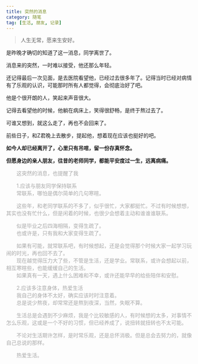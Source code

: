 ```yaml
---
title: 突然的消息
category: 随笔
tag: [生活, 朋友, 记录]
---
```


>人生无常，愿来生安好。

是昨晚才确切的知道了这一消息，同学离世了。

消息来的突然，一时难以接受，他还那么年轻。

还记得最后一次见面，是去医院看望他，已经过去很多年了。记得当时已经对病情有了乐观的认识，可能那时所有人都觉得，会彻底治好了吧。

他是个很开朗的人，笑起来声音很大。

记得去看望他的时候，他躺在病床上，笑得很舒畅，是终于熬过去了。

可谁又想到，就这么走了，再也不会回来了。

前些日子，和Z君晚上去散步，提起他，想着现在应该也挺好的吧。

**如今人却已经离开了，心里只有吊唁，留一份存真怀念。**

**但愿身边的亲人朋友，往昔的老师同学，都能平安度过一生，远离病痛。**

<font color=" #A8A8A8">
&emsp;&emsp;这突然的消息，也提醒了我<br>

&emsp;&emsp;1.应该与朋友同学保持联系<br>
&emsp;&emsp;常联系，哪怕是偶尔简单的几句寒暄。<br>

&emsp;&emsp;这些年，和老同学联系的不多了，似乎很忙，大家都挺忙。不过有时候想想，其实也没有忙什么，但是闲着的时候，也很少会想着主动和谁谁谁联系。<br>

&emsp;&emsp;似是毕业之后四海相隔，变得生疏了。<br>
&emsp;&emsp;也或许是，只有我和大家变得生疏了。<br>

&emsp;&emsp;如果有可能，就常联系吧，有时候想起，还是会觉得那个时候大家一起学习玩闹的时光，再也回不去了。<br>
&emsp;&emsp;现在越觉得压力大了些，不管是生活，还是学业。常联系，或许会想起以前，相互寒暄些，也能缓缓自己的生活。<br>
&emsp;&emsp;如果真有一天，遇上什么困难和不幸，或许还能早早的给些陪伴和安慰。<br>

&emsp;&emsp;2.应该多注意身体，热爱生活<br>
&emsp;&emsp;我自己的身体不太好，确实应该时时注意着。<br>
&emsp;&emsp;总是说少熬夜，却常常还是熬到夜深，当然，失眠不算。<br>

&emsp;&emsp;生活总是会遇到不少麻烦，我是个比较敏感的人，有时候想的太多，对事情不怎么乐观，这或是一个不好的习惯，但已经养成了，说扭转就扭转也不太可能。<br>

&emsp;&emsp;不论对生活期许怎样，是时常乐观，还是总怀消极。但是总会去努力的，就像自己总说的那样。<br>

&emsp;&emsp;热爱生活。<br>
</font>
